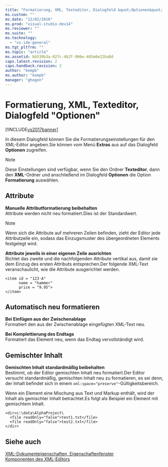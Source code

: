 ```yaml
---
title: "Formatierung, XML, Texteditor, Dialogfeld &quot;Optionen&quot; | Microsoft Docs"
ms.custom: ""
ms.date: "12/02/2016"
ms.prod: "visual-studio-dev14"
ms.reviewer: ""
ms.suite: ""
ms.technology: 
  - "vs-ide-general"
ms.tgt_pltfrm: ""
ms.topic: "article"
ms.assetid: bb539b3a-027c-4b2f-906e-403e0e22ba8d
caps.latest.revision: 2
caps.handback.revision: 2
author: "kempb"
ms.author: "kempb"
manager: "ghogen"
---
```

# Formatierung, XML, Texteditor, Dialogfeld &quot;Optionen&quot;
[!INCLUDE[vs2017banner](../code-quality/includes/vs2017banner.md)]

In diesem Dialogfeld können Sie die Formatierungseinstellungen für den XML\-Editor angeben.Sie können vom Menü **Extras** aus auf das Dialogfeld **Optionen** zugreifen.  
  
> [!NOTE]
>  Diese Einstellungen sind verfügbar, wenn Sie den Ordner **Texteditor**, dann den **XML**\-Ordner und anschließend im Dialogfeld **Optionen** die Option **Formatierung** auswählen.  
  
## Attribute  
 **Manuelle Attributformatierung beibehalten**  
 Attribute werden nicht neu formatiert.Dies ist der Standardwert.  
  
> [!NOTE]
>  Wenn sich die Attribute auf mehreren Zeilen befinden, zieht der Editor jede Attributzeile ein, sodass das Einzugsmuster des übergeordneten Elements festgelegt wird.  
  
 **Attribute jeweils in einer eigenen Zeile ausrichten**  
 Richtet das zweite und die nachfolgenden Attribute vertikal aus, damit sie dem Einzug des ersten Attributs entsprechen.Der folgende XML\-Text veranschaulicht, wie die Attribute ausgerichtet werden.  
  
```  
<item id = "123-A"  
      name = "hammer"  
      price = "9.95">  
</item>  
```  
  
## Automatisch neu formatieren  
 **Bei Einfügen aus der Zwischenablage**  
 Formatiert den aus der Zwischenablage eingefügten XML\-Text neu.  
  
 **Bei Komplettierung des Endtags**  
 Formatiert das Element neu, wenn das Endtag vervollständigt wird.  
  
## Gemischter Inhalt  
 **Gemischten Inhalt standardmäßig beibehalten**  
 Bestimmt, ob der Editor gemischten Inhalt neu formatiert.Der Editor versucht standardmäßig, gemischten Inhalt neu zu formatieren, es sei denn, der Inhalt befindet sich in einem `xml:space="preserve"`\-Gültigkeitsbereich.  
  
 Wenn ein Element eine Mischung aus Text und Markup enthält, wird der Inhalt als gemischter Inhalt betrachtet.Es folgt als Beispiel ein Element mit gemischtem Inhalt.  
  
```  
<dir>c:\data\AlphaProject\  
  <file readOnly="false">test1.txt</file>  
  <file readOnly="false">test2.txt</file>  
</dir>  
```  
  
## Siehe auch  
 [XML\-Dokumenteigenschaften, Eigenschaftenfenster](../xml-tools/xml-document-properties-properties-window.md)   
 [Komponenten des XML\-Editors](../xml-tools/xml-editor-components.md)